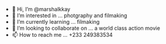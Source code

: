 - 👋 Hi, I’m @marshalkkay
- 👀 I’m interested in ... photgraphy and filmaking
- 🌱 I’m currently learning ... filmaking
- 💞️ I’m looking to collaborate on ... a world class action movie
- 📫 How to reach me ... +233 249383534

<!---
marshalkkay/marshalkkay is a ✨ special ✨ repository because its `README.md` (this file) appears on your GitHub profile.
You can click the Preview link to take a look at your changes.
--->

